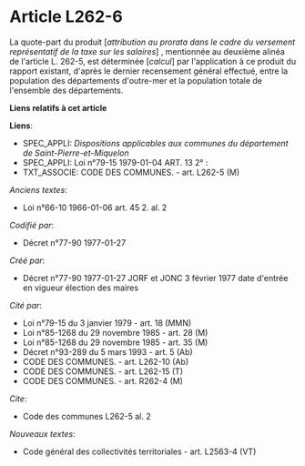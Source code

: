 # Article L262-6

La quote-part du produit [*attribution au prorata dans le cadre du versement représentatif de la taxe sur les salaires*] ,
mentionnée au deuxième alinéa de l'article L. 262-5, est déterminée [*calcul*] par l'application à ce produit du rapport
existant, d'après le dernier recensement général effectué, entre la population des départements d'outre-mer et la population
totale de l'ensemble des départements.

**Liens relatifs à cet article**

**Liens**:

  - SPEC_APPLI: *Dispositions applicables aux communes du département de Saint-Pierre-et-Miquelon*
  - SPEC_APPLI: Loi n°79-15 1979-01-04 ART. 13 2° :
  - TXT_ASSOCIE: CODE DES COMMUNES. - art. L262-5 (M)

_Anciens textes_:

  - Loi n°66-10 1966-01-06 art. 45 2. al. 2

_Codifié par_:

  - Décret n°77-90 1977-01-27

_Créé par_:

  - Décret n°77-90 1977-01-27 JORF et JONC 3 février 1977 date d'entrée en vigueur élection des maires

_Cité par_:

  - Loi n°79-15 du 3 janvier 1979 - art. 18 (MMN)
  - Loi n°85-1268 du 29 novembre 1985 - art. 28 (M)
  - Loi n°85-1268 du 29 novembre 1985 - art. 35 (M)
  - Décret n°93-289 du 5 mars 1993 - art. 5 (Ab)
  - CODE DES COMMUNES. - art. L262-10 (Ab)
  - CODE DES COMMUNES. - art. L262-15 (T)
  - CODE DES COMMUNES. - art. R262-4 (M)

_Cite_:

  - Code des communes L262-5 al. 2

_Nouveaux textes_:

  - Code général des collectivités territoriales - art. L2563-4 (VT)
